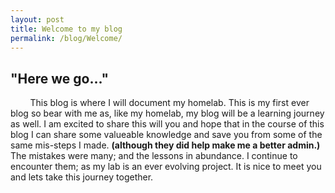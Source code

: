 ```yaml
---
layout: post
title: Welcome to my blog 
permalink: /blog/Welcome/
---
```


## "Here we go..."

&nbsp; &nbsp; &nbsp; &nbsp;  This blog is where I will document my homelab. This is my first ever blog so bear with me as, like my homelab, my blog will be a learning journey as well. I am excited to share this will you and hope that in the course of this blog I can share some valueable knowledge and save you from some of the same mis-steps I made. **(although they did help make me a better admin.)**  The mistakes were many; and the lessons in abundance. I continue to encounter them; as my lab is an ever evolving project. It is nice to meet you and lets take this journey together.   





